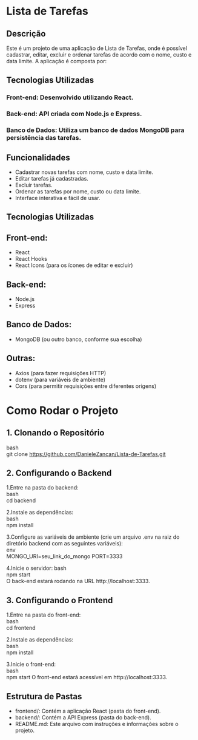 # Lista de Tarefas  
## Descrição  
Este é um projeto de uma aplicação de Lista de Tarefas, onde é possível cadastrar, editar, excluir e ordenar tarefas de acordo com o nome, custo e data limite. A aplicação é composta por:

## Tecnologias Utilizadas
### Front-end: Desenvolvido utilizando React.  
### Back-end: API criada com Node.js e Express.  
### Banco de Dados: Utiliza um banco de dados MongoDB para persistência das tarefas.  
## Funcionalidades  
- Cadastrar novas tarefas com nome, custo e data limite.  
- Editar tarefas já cadastradas.  
- Excluir tarefas.  
- Ordenar as tarefas por nome, custo ou data limite.  
- Interface interativa e fácil de usar.  
## Tecnologias Utilizadas  
## Front-end:

- React
- React Hooks
- React Icons (para os ícones de editar e excluir)
## Back-end:

- Node.js
- Express
## Banco de Dados:

- MongoDB (ou outro banco, conforme sua escolha)
## Outras:

- Axios (para fazer requisições HTTP)
- dotenv (para variáveis de ambiente)
- Cors (para permitir requisições entre diferentes origens)

# Como Rodar o Projeto  
## 1. Clonando o Repositório  
bash  
git clone https://github.com/DanieleZancan/Lista-de-Tarefas.git 

## 2. Configurando o Backend  
1.Entre na pasta do backend:  
bash  
cd backend

2.Instale as dependências:  
bash  
npm install

3.Configure as variáveis de ambiente (crie um arquivo .env na raiz do diretório backend com as seguintes variáveis):  
env  
MONGO_URI=seu_link_do_mongo
PORT=3333

4.Inicie o servidor: 
bash  
npm start  
O back-end estará rodando na URL http://localhost:3333.

## 3. Configurando o Frontend  
1.Entre na pasta do front-end:  
bash  
cd frontend

2.Instale as dependências:  
bash  
npm install

3.Inicie o front-end:  
bash  
npm start
O front-end estará acessível em http://localhost:3333.

## Estrutura de Pastas
- frontend/: Contém a aplicação React (pasta do front-end).
- backend/: Contém a API Express (pasta do back-end).
- README.md: Este arquivo com instruções e informações sobre o projeto.
